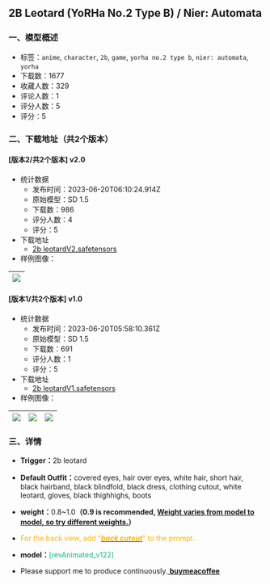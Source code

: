 ## 2B Leotard (YoRHa No.2 Type B) / Nier: Automata
### 一、模型概述

- 标签：`anime`, `character`, `2b`, `game`, `yorha no.2 type b`, `nier: automata`, `yorha`
- 下载数：1677
- 收藏人数：329
- 评论人数：1
- 评分人数：5
- 评分：5

### 二、下载地址（共2个版本）

#### [版本2/共2个版本] v2.0

- 统计数据
  - 发布时间：2023-06-20T06:10:24.914Z
  - 原始模型：SD 1.5
  - 下载数：986
  - 评分人数：4
  - 评分：5
- 下载地址
  - [2b leotardV2.safetensors](https://civitai.com/api/download/models/99998)
- 样例图像：

| <img src="https://image.civitai.com/xG1nkqKTMzGDvpLrqFT7WA/b12c4589-0664-4dd4-9d29-4e547fa080f7/width=450/1215908.jpeg" /> |
| ---- |

#### [版本1/共2个版本] v1.0

- 统计数据
  - 发布时间：2023-06-20T05:58:10.361Z
  - 原始模型：SD 1.5
  - 下载数：691
  - 评分人数：1
  - 评分：5
- 下载地址
  - [2b leotardV1.safetensors](https://civitai.com/api/download/models/98730)
- 样例图像：

| <img src="https://image.civitai.com/xG1nkqKTMzGDvpLrqFT7WA/efc20e37-1e2e-44ce-98d5-caf55a63b3b9/width=450/1193515.jpeg" /> | <img src="https://image.civitai.com/xG1nkqKTMzGDvpLrqFT7WA/ed6c8a13-c155-45b7-a136-322525ff404f/width=450/1193516.jpeg" /> | <img src="https://image.civitai.com/xG1nkqKTMzGDvpLrqFT7WA/29a9aae9-e673-492e-8a40-a85585e94865/width=450/1193518.jpeg" /> |
| ---- | ---- | ---- |


### 三、详情
<ul><li><p><strong>Trigger：</strong>2b leotard</p></li><li><p><strong>Default Outfit：</strong>covered eyes, hair over eyes, white hair, short hair, black hairband, black blindfold, black dress, clothing cutout, white leotard, gloves, black thighhighs, boots</p></li></ul><ul><li><p><strong>weight：</strong>0.8~1.0<strong>（0.9 is recommended, <u>Weight varies from model to model, so try different weights.</u>）</strong></p></li><li><p><span style="color:rgb(250, 176, 5)">For the back view, add "</span><strong><em><u><span style="color:rgb(250, 176, 5)">back cutout</span></u></em></strong><span style="color:rgb(250, 176, 5)">" to the prompt.</span></p></li><li><p><strong>model：</strong><span style="color:rgb(18, 184, 134)">[revAnimated_v122]</span></p></li><li><p>Please support me to produce continuously.<a target="_blank" rel="ugc" href="https://www.buymeacoffee.com/frogthejam"> <strong>buymeacoffee</strong></a></p></li></ul>